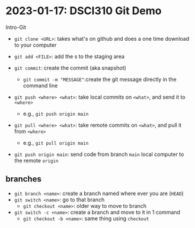 # 2023-01-17: DSCI310 Git Demo

Intro-Git

- `git clone <URL>`: takes what's on github and does a one time download to your computer
- `git add <FILE>`: add the <FILE>s to the staging area
- `git commit`: create the commit (aka snapshot)
  - `git commit -m "MESSAGE"`:create the git message directly in the command line

- `git push <where> <what>`: take local commits on `<what>`, and send it to `<where>`
    - e.g., `git push origin main`
- `git pull <where> <what>`: take remote commits on `<what>`, and pull it from `<where>`
    - e.g., `git pull origin main`
- `git push origin main`: send code from branch `main` local computer to the remote `origin`

## branches

- `git branch <name>`: create a branch named <branch> where ever you are (`HEAD`)
- `git switch <name>`: go to that branch
  - `git checkout <name>`: older way to move to branch 
- `git switch -c <name>`: create a branch and move to it in 1 command
  - `git checkout -b <name>`: same thing using `checkout`